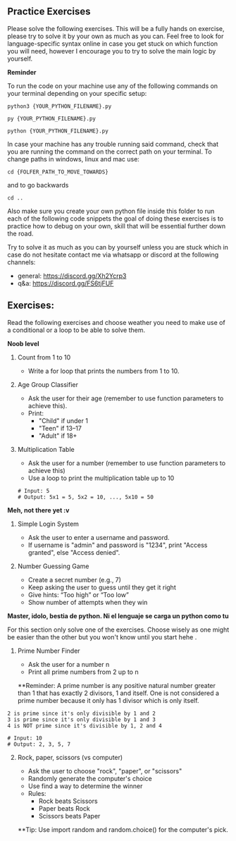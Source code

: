 **Practice Exercises**
-

Please solve the following exercises. This will be a fully hands on exercise, please try
to solve it by your own as much as you can. Feel free to look for language-specific syntax
online in case you get stuck on which function you will need, however I encourage you to try to 
solve the main logic by yourself.

**Reminder**

To run the code on your machine use any of the following commands on your terminal
depending on your specific setup:

``python3 {YOUR_PYTHON_FILENAME}.py``

``py {YOUR_PYTHON_FILENAME}.py``

``python {YOUR_PYTHON_FILENAME}.py``

In case your machine has any trouble running said command, check that you
are running the command on the correct path on your terminal. To change paths in 
windows, linux and mac use:

``cd {FOLFER_PATH_TO_MOVE_TOWARDS}``

and to go backwards

``cd ..``

Also make sure you create your own python file inside this folder to run each of the following code snippets
the goal of doing these exercises is to practice how to debug on your own, skill that 
will be essential further down the road.

Try to solve it as much as you can by yourself unless you are stuck which in case do not 
hesitate contact me via whatsapp or discord at the following channels:

- general: https://discord.gg/Xh2Ycrp3
- q&a: https://discord.gg/FS6tjFUF

**Exercises:**
-

Read the following exercises and choose weather you need to make use of a conditional or a
loop to be able to solve them.

**Noob level**

1. Count from 1 to 10
    - Write a for loop that prints the numbers from 1 to 10.

2. Age Group Classifier
    - Ask the user for their age (remember to use function parameters to achieve this).
    - Print:
      - "Child" if under 1
      - "Teen" if 13–17
      - "Adult" if 18+

3. Multiplication Table
    - Ask the user for a number (remember to use function parameters to achieve this)
    - Use a loop to print the multiplication table up to 10
   ```
   # Input: 5 
   # Output: 5x1 = 5, 5x2 = 10, ..., 5x10 = 50
   ```
   
**Meh, not there yet :v**

1. Simple Login System
   - Ask the user to enter a username and password.
   - If username is "admin" and password is "1234", print "Access granted", else "Access denied".

2. Number Guessing Game
   - Create a secret number (e.g., 7)
   - Keep asking the user to guess until they get it right
   - Give hints: “Too high” or “Too low”
   - Show number of attempts when they win


**Master, idolo, bestia de python. Ni el lenguaje se carga un python como tu**

For this section only solve one of the exercises. Choose wisely as one might be easier than the other
but you won't know until you start hehe .

1. Prime Number Finder
   - Ask the user for a number n
   - Print all prime numbers from 2 up to n

   **Reminder: A prime number is any positive natural number greater than 1 that has exactly 2 divisors, 1 and itself.
      One is not considered a prime number because it only has 1 divisor which is only itself.
```
2 is prime since it's only divisible by 1 and 2
3 is prime since it's only divisible by 1 and 3
4 is NOT prime since it's divisible by 1, 2 and 4
```

````
# Input: 10
# Output: 2, 3, 5, 7
````

2. Rock, paper, scissors (vs computer)
   - Ask the user to choose "rock", "paper", or "scissors"
   - Randomly generate the computer's choice
   - Use find a way to determine the winner
   - Rules:
     - Rock beats Scissors
     - Paper beats Rock
     - Scissors beats Paper
   
   **Tip: Use import random and random.choice() for the computer's pick.



